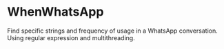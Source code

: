 # WhenWhatsApp
Find specific strings and frequency of usage in a WhatsApp conversation. Using regular expression and multithreading.
